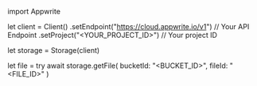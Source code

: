 import Appwrite

let client = Client()
    .setEndpoint("https://cloud.appwrite.io/v1") // Your API Endpoint
    .setProject("<YOUR_PROJECT_ID>") // Your project ID

let storage = Storage(client)

let file = try await storage.getFile(
    bucketId: "<BUCKET_ID>",
    fileId: "<FILE_ID>"
)

